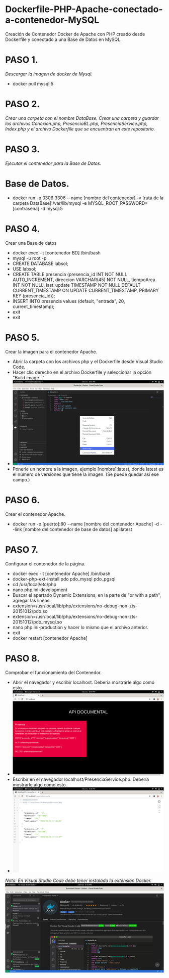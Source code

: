 # Dockerfile-PHP-Apache-conectado-a-contenedor-MySQL
Creación de Contenedor Docker de Apache con PHP creado desde Dockerfile y conectado a una Base de Datos en MySQL.
# PASO 1.
*Descargar la imagen de docker de Mysql.*
* docker pull mysql:5
# PASO 2.
*Crear una carpeta con el nombre DataBase.*
*Crear una carpeta y guardar los archivos Conexion.php, PresenciaBL.php, PresenciaService.php, Index.php y el archivo Dockerfile que se encuentran en este repositorio.*

# PASO 3.
*Ejecutar el contenedor para la Base de Datos.*
# Base de Datos.
* docker run -p 3306:3306 --name [nombre del contenedor] -v [ruta de la carpeta DataBase]:/var/lib/mysql -e MYSQL_ROOT_PASSWORD=[contraseña] -d mysql:5

# PASO 4.
Crear una Base de datos
* docker exec -it [contenedor BD] /bin/bash
* mysql -u root -p
* CREATE DATABASE labsol;
* USE labsol;
* CREATE TABLE presencia (presencia_id INT NOT NULL AUTO_INCREMENT, direccion VARCHAR(45) NOT NULL, tiempoArea INT NOT NULL, last_update TIMESTAMP NOT NULL DEFAULT CURRENT_TIMESTAMP ON UPDATE CURRENT_TIMESTAMP, PRIMARY KEY  (presencia_id));
* INSERT INTO presencia values (default, "entrada", 20, current_timestamp);
* exit
* exit

# PASO 5.
Crear la imagen para el contenedor Apache.
* Abrir la carpeta con los archivos php y el Dockerfile desde Visual Studio Code.
* Hacer clic derecho en el archivo Dockerfile y seleccionar la opción "Build image..."
* ![Alt text](https://github.com/vh2212/Dockerfile-PHP-Apache-conectado-a-contenedor-MySQL/blob/main/Captura%20de%20pantalla%20de%202020-11-02%2015-01-40.png) 
* Ponerle un nombre a la imagen, ejemplo [nombre]:latest, donde latest es el número de versiones que tiene la imagen. (Se puede quedar así ese campo.)
# PASO 6.
Crear el contenedor Apache.
* docker run -p [puerto]:80 --name [nombre del contenedor Apache] -d --link [nombre del contenedor de base de datos] api:latest
# PASO 7.
Configurar el contenedor de la página.
* docker exec -it [contenedor Apache] /bin/bash
* docker-php-ext-install pdo pdo_mysql pdo_pgsql
* cd /usr/local/etc/php
* nano php.ini-development
* Buscar el apartado Dynamic Extensions, en la parte de "or with a path", agregar las lineas.
* extension=/usr/local/lib/php/extensions/no-debug-non-zts-20151012/pdo.so
* extension=/usr/local/lib/php/extensions/no-debug-non-zts-20151012/pdo_mysql.so
* nano php.ini-production y hacer lo mismo que el archivo anterior.
* exit
* docker restart [contenedor Apache]
# PASO 8.
Comprobar el funcionamiento del Contenedor.
* Abrir el navegador y escribir localhost. Debería mostrarle algo como esto.
* ![Alt text](https://github.com/vh2212/Dockerfile-PHP-Apache-conectado-a-contenedor-MySQL/blob/main/Captura%20de%20pantalla%20de%202020-11-02%2015-37-12.png)
* Escribir en el navegador localhost/PresenciaService.php. Debería mostrarle algo como esto.
* ![Alt text](https://github.com/vh2212/Dockerfile-PHP-Apache-conectado-a-contenedor-MySQL/blob/main/Captura%20de%20pantalla%20de%202020-11-02%2015-38-51.png)

*Nota: En Visual Studio Code debe tener instalada la extensión Docker.*
![Alt text](https://github.com/vh2212/Dockerfile-PHP-Apache-conectado-a-contenedor-MySQL/blob/main/Captura%20de%20pantalla%20de%202020-11-02%2015-42-52.png)
